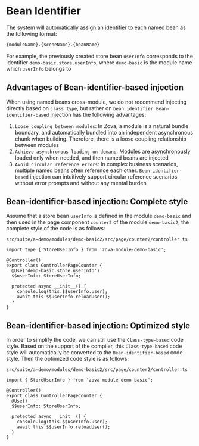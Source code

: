 # Bean Identifier

The system will automatically assign an identifier to each named bean as the following format:

```bash
{moduleName}.{sceneName}.{beanName}
```

For example, the previously created store bean `userInfo` corresponds to the identifier `demo-basic.store.userInfo`, where `demo-basic` is the module name which `userInfo` belongs to

## Advantages of Bean-identifier-based injection

When using named beans cross-module, we do not recommend injecting directly based on `class type`, but rather on `bean identifier`. `Bean-identifier-based` injection has the following advantages:

1. `Loose coupling between modules`: In Zova, a module is a natural bundle boundary, and automatically bundled into an independent asynchronous chunk when building. Therefore, there is a loose coupling relationship between modules
2. `Achieve asynchronous loading on demand`: Modules are asynchronously loaded only when needed, and then named beans are injected
3. `Avoid circular reference errors`: In complex business scenarios, multiple named beans often reference each other. `Bean-identifier-based` injection can intuitively support circular reference scenarios without error prompts and without any mental burden

## Bean-identifier-based injection: Complete style

Assume that a store bean `userInfo` is defined in the module `demo-basic` and then used in the page component `counter2` of the module `demo-basic2`, the complete style of the code is as follows:

`src/suite/a-demo/modules/demo-basic2/src/page/counter2/controller.ts`

```typescript{1,5-6,9-10}
import type { StoreUserInfo } from 'zova-module-demo-basic';

@Controller()
export class ControllerPageCounter {
  @Use('demo-basic.store.userInfo')
  $$userInfo: StoreUserInfo;

  protected async __init__() {
    console.log(this.$$userInfo.user);
    await this.$$userInfo.reloadUser();
  }
}
```

## Bean-identifier-based injection: Optimized style

In order to simplify the code, we can still use the `Class-type-based` code style. Based on the support of the compiler, this `Class-type-based` code style will automatically be converted to the `Bean-identifier-based` code style. Then the optimized code style is as follows:

`src/suite/a-demo/modules/demo-basic2/src/page/counter2/controller.ts`

```typescript{1,5-6,9-10}
import { StoreUserInfo } from 'zova-module-demo-basic';

@Controller()
export class ControllerPageCounter {
  @Use()
  $$userInfo: StoreUserInfo;

  protected async __init__() {
    console.log(this.$$userInfo.user);
    await this.$$userInfo.reloadUser();
  }
}
```
